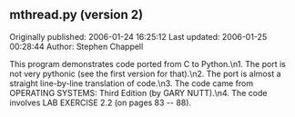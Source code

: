 ## mthread.py (version 2) 
Originally published: 2006-01-24 16:25:12 
Last updated: 2006-01-25 00:28:44 
Author: Stephen Chappell 
 
This program demonstrates code ported from C to Python.\n1. The port is not very pythonic (see the first version for that).\n2. The port is almost a straight line-by-line translation of code.\n3. The code came from OPERATING SYSTEMS: Third Edition (by GARY NUTT).\n4. The code involves LAB EXERCISE 2.2 (on pages 83 -- 88).